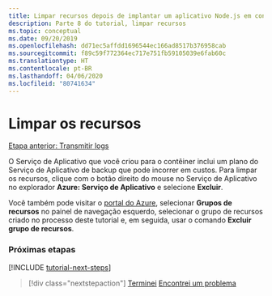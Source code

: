 ```yaml
---
title: Limpar recursos depois de implantar um aplicativo Node.js em contêineres do Visual Studio Code
description: Parte 8 do tutorial, limpar recursos
ms.topic: conceptual
ms.date: 09/20/2019
ms.openlocfilehash: dd71ec5affdd1696544ec166ad8517b376958cab
ms.sourcegitcommit: f89c59f772364ec717e751fb59105039e6fab60c
ms.translationtype: HT
ms.contentlocale: pt-BR
ms.lasthandoff: 04/06/2020
ms.locfileid: "80741634"
---
```

# <a name="clean-up-resources"></a>Limpar os recursos

[Etapa anterior: Transmitir logs](tutorial-vscode-docker-node-07.md)

O Serviço de Aplicativo que você criou para o contêiner inclui um plano do Serviço de Aplicativo de backup que pode incorrer em custos. Para limpar os recursos, clique com o botão direito do mouse no Serviço de Aplicativo no explorador **Azure: Serviço de Aplicativo** e selecione **Excluir**.

Você também pode visitar o [portal do Azure](https://portal.azure.com), selecionar **Grupos de recursos** no painel de navegação esquerdo, selecionar o grupo de recursos criado no processo deste tutorial e, em seguida, usar o comando **Excluir grupo de recursos**.

### <a name="next-steps"></a>Próximas etapas

[!INCLUDE [tutorial-next-steps](includes/tutorial-next-steps.md)]

> [!div class="nextstepaction"]
> [Terminei](node-howto-deploy-containers.md) [Encontrei um problema](https://www.research.net/r/PWZWZ52?tutorial=node-deployment-docker-extension&step=clean-up-resources)
